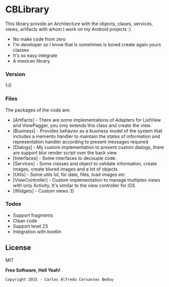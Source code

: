 # CBLibrary

This library provide an Architecture with the objects, clases, services, views, artifacts with whom I work on my Android projects :)

  - No make code from zero
  - I'm developer so I know that is sometimes is bored create again yours classes
  - It's so easy integrate
  - A mexican library 

### Version
1.0

### Files

The packages of the code are:
* [Artifacts] - There are some implementations of Adapters for ListView and ViewPagger, you only extends this class and create the view.
* [Business] - Provides behavior as a business model of the system that includes a memento handler to maintain the states of information and representation handler according to present messages required
* [Dialogs] - My custom implementation to present custom dialogs, there are support blur render script over the back view
* [Interfaces] - Some interfaces to decouple code.
* [Services] - Some classes and object to validate information, create images, create blured images and a lot of objects
* [Utils] - Some utils lol, for date, files, load images etc
* [ViewController] - Custom implementation to manage multiples views with only Activity, It's similar to the view controller for iOS
* [Widgets] - Custom views :D

### Todos

 - Support fragments
 - Clean code
 - Support level 23
 - Integration with kootlin

License
----
MIT

**Free Software, Hell Yeah!**

    Copyright 2015 - Carlos Alfredo Cervantes Bedoy 




